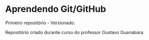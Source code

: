 # Aprendendo Git/GitHub
 Primeiro repositório - Versionado.

 Repositório criado durante curso do professor Gustavo Guanabara.
